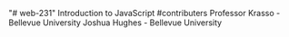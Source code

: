 "# web-231" 
Introduction to JavaScript
#contributers
Professor Krasso - Bellevue University
Joshua Hughes - Bellevue University
